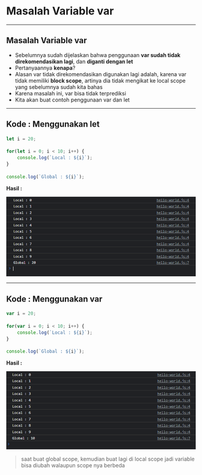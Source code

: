# Masalah Variable var

---

## Masalah Variable var

- Sebelumnya sudah dijelaskan bahwa penggunaan **var sudah tidak direkomendasikan lagi**, dan **diganti dengan let**
- Pertanyaannya **kenapa**?
- Alasan var tidak direkomendasikan digunakan lagi adalah, karena var tidak memiliki **block scope**, artinya dia tidak mengikat ke local scope yang sebelumnya sudah kita bahas
- Karena masalah ini, var bisa tidak terprediksi
- Kita akan buat contoh penggunaan var dan let

---

## Kode : Menggunakan let

```js
let i = 20;

for(let i = 0; i < 10; i++) {
    console.log(`Local : ${i}`);
}

console.log(`Global : ${i}`);
```

**Hasil :**

![1](../assets/img/54/1.PNG)

---

## Kode : Menggunakan var

```js
var i = 20;

for(var i = 0; i < 10; i++) {
    console.log(`Local : ${i}`);
}

console.log(`Global : ${i}`);
```

**Hasil :**

![2](../assets/img/54/2.PNG)

> saat buat global scope, kemudian buat lagi di local scope jadi variable bisa diubah walaupun scope nya berbeda